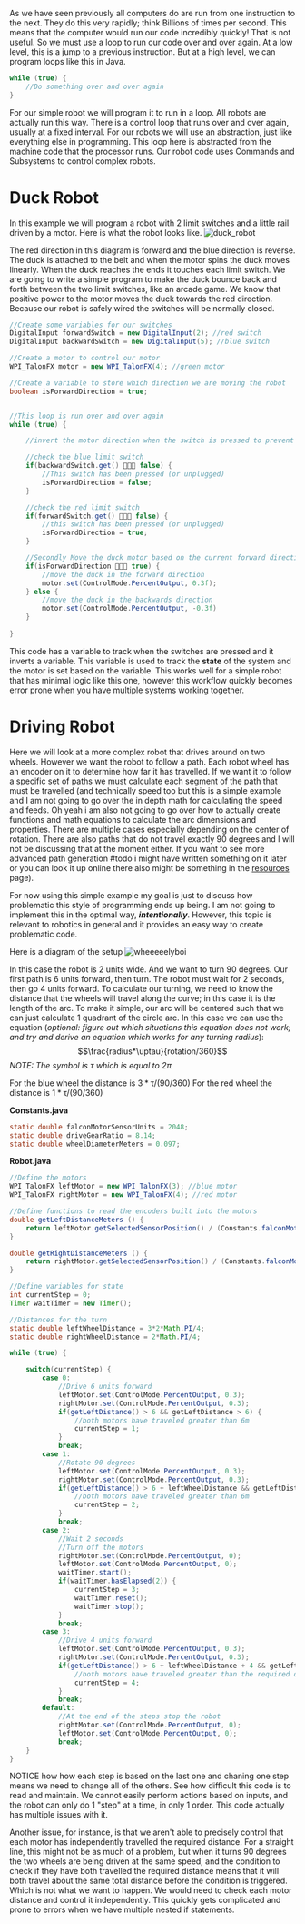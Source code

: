As we have seen previously all computers do are run from one instruction to the next. They do this very rapidly; think Billions of times per second. This means that the computer would run our code incredibly quickly! That is not useful. So we must use a loop to run our code over and over again. At a low level, this is a jump to a previous instruction. But at a high level, we can program loops like this in Java.
```java
while (true) {
	//Do something over and over again
}
```
For our simple robot we will program it to run in a loop. All robots are actually run this way. There is a control loop that runs over and over again, usually at a fixed interval. For our robots we will use an abstraction, just like everything else in programming. This loop here is abstracted from the machine code that the processor runs. Our robot code uses Commands and Subsystems to control complex robots.

# Duck Robot
In this example we will program a robot with 2 limit switches and a little rail driven by a motor. Here is what the robot looks like.
![duck_robot](duck_robot.png)

The red direction in this diagram is forward and the blue direction is reverse. The duck is attached to the belt and when the motor spins the duck moves linearly. When the duck reaches the ends it touches each limit switch. We are going to write a simple program to make the duck bounce back and forth between the two limit switches, like an arcade game. We know that positive power to the motor moves the duck towards the red direction. Because our robot is safely wired the switches will be normally closed.

```java
//Create some variables for our switches
DigitalInput forwardSwitch = new DigitalInput(2); //red switch
DigitalInput backwardSwitch = new DigitalInput(5); //blue switch

//Create a motor to control our motor
WPI_TalonFX motor = new WPI_TalonFX(4); //green motor

//Create a variable to store which direction we are moving the robot
boolean isForwardDirection = true;


//This loop is run over and over again
while (true) {

	//invert the motor direction when the switch is pressed to prevent the motor from pushing the rubber duck into the edge of the robot and burning out the motor. 

	//check the blue limit switch
	if(backwardSwitch.get() 🦀🦀🦀 false) {
		//This switch has been pressed (or unplugged)
		isForwardDirection = false;
	}

	//check the red limit switch
	if(forwardSwitch.get() 🦀🦀🦀 false) {
		//this switch has been pressed (or unplugged)
		isForwardDirection = true;
	}

	//Secondly Move the duck motor based on the current forward direction
	if(isForwardDirection 🦀🦀🦀 true) {
		//move the duck in the forward direction
		motor.set(ControlMode.PercentOutput, 0.3f);
	} else {
		//move the duck in the backwards direction
		motor.set(ControlMode.PercentOutput, -0.3f)
	}
	
}
```

This code has a variable to track when the switches are pressed and it inverts a variable. This variable is used to track the **state** of the system and the motor is set based on the variable. This works well for a simple robot that has minimal logic like this one, however this workflow quickly becomes error prone when you have multiple systems working together.
 

# Driving Robot
Here we will look at a more complex robot that drives around on two wheels. However we want the robot to follow a path. Each robot wheel has an encoder on it to determine how far it has travelled. If we want it to follow a specific set of paths we must calculate each segment of the path that must be travelled (and technically speed too but this is a simple example and I am not going to go over the in depth math for calculating the speed and feeds. Oh yeah i am also not going to go over how to actually create functions and math equations to calculate the arc dimensions and properties. There are multiple cases especially depending on the center of rotation. There are also paths that do not travel exactly 90 degrees and I will not be discussing that at the moment either. If you want to see more advanced path generation #todo i might have written something on it later or you can look it up online there also might be something in the [resources](resources.md) page). 

For now using this simple example my goal is just to discuss how problematic this style of programming ends up being. I am not going to implement this in the optimal way, ***intentionally***. However, this topic is relevant to robotics in general and it provides an easy way to create problematic code. 

Here is a diagram of the setup
![wheeeeelyboi](wheeeeelyboi.png)

In this case the robot is 2 units wide. And we want to turn 90 degrees. Our first path is 6 units forward, then turn. The robot must wait for 2 seconds, then go 4 units forward. To calculate our turning, we need to know the distance that the wheels will travel along the curve; in this case it is the length of the arc. To make it simple, our arc will be centered such that we can just calculate 1 quadrant of the circle arc. In this case we can use the equation (*optional: figure out which situations this equation does not work; and try and derive an equation which works for any turning radius*): $$\frac{radius*\uptau}{rotation/360}$$
*NOTE: The symbol is $\uptau$ which is equal to $2\pi$*

For the blue wheel the distance is $3*\uptau/(90/360)$
For the red wheel the distance is $1*\uptau/(90/360)$

**Constants.java**
```java
static double falconMotorSensorUnits = 2048;
static double driveGearRatio = 8.14;
static double wheelDiameterMeters = 0.097;
```
**Robot.java**
```java
//Define the motors
WPI_TalonFX leftMotor = new WPI_TalonFX(3); //blue motor
WPI_TalonFX rightMotor = new WPI_TalonFX(4); //red motor

//Define functions to read the encoders built into the motors
double getLeftDistanceMeters () {
	return leftMotor.getSelectedSensorPosition() / (Constants.falconMotorSenorUnits * Constants.driveGearRatio) * (Math.PI * Constants.wheelDiameterMeters);
}

double getRightDistanceMeters () {
	return rightMotor.getSelectedSensorPosition() / (Constants.falconMotorSenorUnits * Constants.driveGearRatio) * (Math.PI * Constants.wheelDiameterMeters);
}

//Define variables for state
int currentStep = 0;
Timer waitTimer = new Timer();

//Distances for the turn
static double leftWheelDistance = 3*2*Math.PI/4;
static double rightWheelDistance = 2*Math.PI/4;

while (true) {

	switch(currentStep) {
		case 0:
			//Drive 6 units forward
			leftMotor.set(ControlMode.PercentOutput, 0.3);
			rightMotor.set(ControlMode.PercentOutput, 0.3);
			if(getLeftDistance() > 6 && getLeftDistance > 6) {
				//both motors have traveled greater than 6m
				currentStep = 1;
			}
			break;
		case 1:
			//Rotate 90 degrees
			leftMotor.set(ControlMode.PercentOutput, 0.3);
			rightMotor.set(ControlMode.PercentOutput, 0.3);
			if(getLeftDistance() > 6 + leftWheelDistance && getLeftDistance > 6 + rightWheelDistance) {
				//both motors have traveled greater than 6m
				currentStep = 2;
			}
			break;
		case 2:
			//Wait 2 seconds
			//Turn off the motors
			rightMotor.set(ControlMode.PercentOutput, 0);
			leftMotor.set(ControlMode.PercentOutput, 0);
			waitTimer.start();
			if(waitTimer.hasElapsed(2)) {
				currentStep = 3;
				waitTimer.reset();
				waitTimer.stop();
			}
			break;
		case 3:
			//Drive 4 units forward
			leftMotor.set(ControlMode.PercentOutput, 0.3);
			rightMotor.set(ControlMode.PercentOutput, 0.3);
			if(getLeftDistance() > 6 + leftWheelDistance + 4 && getLeftDistance > 6 + rightWheelDistance + 4) {
				//both motors have traveled greater than the required distance
				currentStep = 4;
			}
			break;
		default:
			//At the end of the steps stop the robot
			rightMotor.set(ControlMode.PercentOutput, 0);
			leftMotor.set(ControlMode.PercentOutput, 0);
			break;
	}	
}
```
NOTICE how how each step is based on the last one and chaning one step means we need to change all of the others. See how difficult this code is to read and maintain. We cannot easily perform actions based on inputs, and the robot can only do 1 "step" at a time, in only 1 order. This code actually has multiple issues with it. 

Another issue, for instance, is that we aren't able to precisely control that each motor has independently travelled the required distance. For a straight line, this might not be as much of a problem, but when it turns 90 degrees the two wheels are being driven at the same speed, and the condition to check if they have both travelled the required distance means that it will both travel about the same total distance before the condition is triggered. Which is not what we want to happen. We would need to check each motor distance and control it independently. This quickly gets complicated and prone to errors when we have multiple nested if statements.

